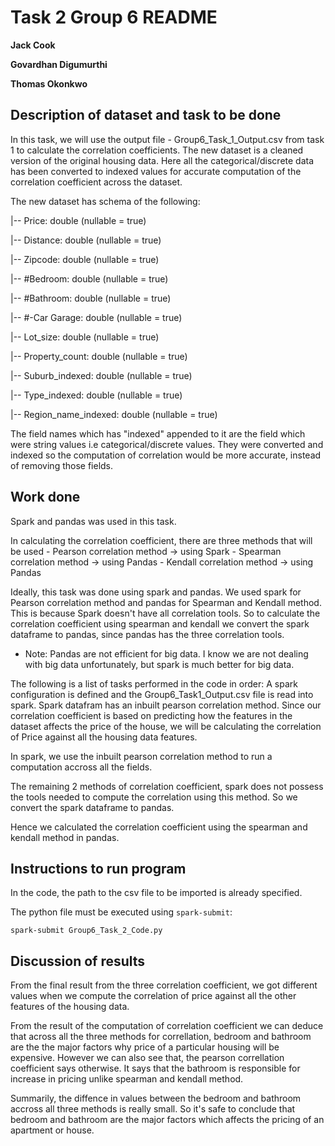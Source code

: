 # Task 2 Group 6 README

**Jack Cook**

**Govardhan Digumurthi**

**Thomas Okonkwo**

## Description of dataset and task to be done

In this task, we will use the output file - Group6_Task_1_Output.csv from task 1 to calculate
the correlation coefficients. The new dataset is a cleaned version of the original housing 
data. Here all the categorical/discrete data has been converted to indexed values for accurate
computation of the correlation coefficient across the dataset.

The new dataset has schema of the following:

 |-- Price: double (nullable = true)
 
 |-- Distance: double (nullable = true)
 
 |-- Zipcode: double (nullable = true)
 
 |-- #Bedroom: double (nullable = true)
 
 |-- #Bathroom: double (nullable = true)
 
 |-- #-Car Garage: double (nullable = true)
 
 |-- Lot_size: double (nullable = true)
 
 |-- Property_count: double (nullable = true)
 
 |-- Suburb_indexed: double (nullable = true)
 
 |-- Type_indexed: double (nullable = true)
 
 |-- Region_name_indexed: double (nullable = true)

The field names which has "indexed" appended to it are the field which were string values i.e
categorical/discrete values. They were converted and indexed so the computation of correlation
would be more accurate, instead of removing those fields.  

## Work done
Spark and pandas was used in this task.

In calculating the correlation coefficient, there are three methods that will be used
		- Pearson correlation method 	-> using Spark
		- Spearman correlation method 	-> using Pandas
		- Kendall correlation method	-> using Pandas

Ideally, this task was done using spark and pandas. We used spark for Pearson correlation
method and pandas for Spearman and Kendall method. This is because Spark doesn't have all
correlation tools. So to calculate the correlation coefficient using spearman and kendall
we convert the spark dataframe to pandas, since pandas has the three correlation tools.

* Note: Pandas are not efficient for big data. I know we are not dealing with big data 
unfortunately, but spark is much better for big data.

The following is a list of tasks performed in the code in order:
A spark configuration is defined and the Group6_Task1_Output.csv file 
is read into spark. Spark datafram has an inbuilt pearson correlation method. Since 
our correlation coefficient is based on predicting how the features in the dataset
affects the price of the house, we will be calculating the correlation of Price 
against all the housing data features.

In spark, we use the inbuilt pearson correlation method to run a computation accross all
the fields.

The remaining 2 methods of correlation coefficient, spark does not possess the tools needed
to compute the correlation using this method. So we convert the spark dataframe to pandas.

Hence we calculated the correlation coefficient using the spearman and kendall method
in pandas. 

## Instructions to run program
In the code, the path to the csv file to be imported is already specified.

The python file must be executed using `spark-submit`:

```
spark-submit Group6_Task_2_Code.py
```

## Discussion of results
From the final result from the three correlation coefficient, we got different values
when we compute the correlation of price against all the other features of the housing 
data.

From the result of the computation of correlation coefficient we can deduce that across 
all the three methods for correllation, bedroom and bathroom  are the the major factors 
why price of a particular housing will be expensive. However we can also see that, the 
pearson correllation coefficient says otherwise. It says that the bathroom is responsible 
for increase in pricing unlike spearman and kendall method. 

Summarily, the diffence in values between the bedroom and bathroom accross all three
methods is really small. So it's safe to conclude that bedroom and bathroom are the major
factors which affects the pricing of an apartment or house.
